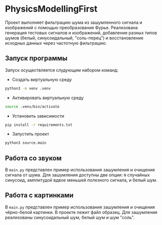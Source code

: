 # PhysicsModellingFirst

Проект выполняет фильтрацию шума из зашумленного сигнала и изображений с помощью преобразования Фурье. Реализована генерация тестовых сигналов и изображений, добавление разных типов шумов (белый, синусоидальный, "соль-перец") и восстановление исходных данных через частотную фильтрацию.

## Запуск программы
Запуск осуществляется слудующим набором команд:
- Создать виртуальную среду
```bash
python3 -m venv .venv
```

- Активировать виртуальную среду
```bash
source .venv/bin/activate
```

- Установить зависимости
```bash
pip install -r requirements.txt
```

- Запустить проект
```bash
python3 source.main
```

## Работа со звуком
В `main.py` представлен пример использования зашумления и очищения сигнала от шума. Для зашумления доступны две опции: `N` случайных синусоид, амплитудой вдвое меньшей полезного сигнала, и белый шум.

## Работа с картинками
В `main.py` представлен пример использования зашумления и очищения чёрно-белой картинки. В проекте лежит файл образец. Для зашумления реализованы синусоидальный шум, белый шум и шум "соль".
